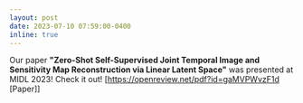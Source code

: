 ```yaml
---
layout: post
date: 2023-07-10 07:59:00-0400
inline: true
---
```

Our paper **"Zero-Shot Self-Supervised Joint Temporal Image and Sensitivity Map Reconstruction via Linear Latent Space"** was presented at MIDL 2023! Check it out! [https://openreview.net/pdf?id=gaMVPWvzF1d \[Paper\]]
<!-- 
[https://openaccess.thecvf.com/content/CVPR2023/papers/Wang_Semi-Supervised_Parametric_Real-World_Image_Harmonization_CVPR_2023_paper.pdf \[Paper\]][https://www.youtube.com/watch?v=SGAyDbJPyps \[Video\]][https://github.com/adobe/PIH \[Code\]][cvpr23_poster_8236.pdf \[Poster\]] -->
